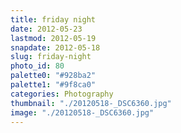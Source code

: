 ```yaml
---
title: friday night
date: 2012-05-23
lastmod: 2012-05-19
snapdate: 2012-05-18
slug: friday-night
photo_id: 80
palette0: "#928ba2"
palette1: "#9f8ca0"
categories: Photography
thumbnail: "./20120518-_DSC6360.jpg"
image: "./20120518-_DSC6360.jpg"
---
```

